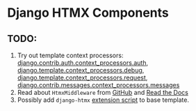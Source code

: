 # Django HTMX Components

## TODO:

1. Try out template context processors: [django.contrib.auth.context_processors.auth](https://docs.djangoproject.com/en/4.2/ref/templates/api/#django-contrib-auth-context-processors-auth), [django.template.context_processors.debug](https://docs.djangoproject.com/en/4.2/ref/templates/api/#django-template-context-processors-debug), [django.template.context_processors.request](https://docs.djangoproject.com/en/4.2/ref/templates/api/#django-template-context-processors-request), [django.contrib.messages.context_processors.messages](https://docs.djangoproject.com/en/4.2/ref/templates/api/#django-contrib-messages-context-processors-messages)
2. Read about `HtmxMiddleware` from [GitHub](https://github.com/adamchainz/django-htmx/blob/main/src/django_htmx/middleware.py) and [Read the Docs](https://django-htmx.readthedocs.io/en/latest/middleware.html)
3. Possibly add `django-htmx` [extension script](https://django-htmx.readthedocs.io/en/latest/extension_script.html) to base template.

